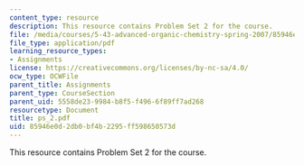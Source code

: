 ```yaml
---
content_type: resource
description: This resource contains Problem Set 2 for the course.
file: /media/courses/5-43-advanced-organic-chemistry-spring-2007/85946e0d2db0bf4b2295ff598650573d_ps_2.pdf
file_type: application/pdf
learning_resource_types:
- Assignments
license: https://creativecommons.org/licenses/by-nc-sa/4.0/
ocw_type: OCWFile
parent_title: Assignments
parent_type: CourseSection
parent_uid: 5558de23-9984-b8f5-f496-6f89ff7ad268
resourcetype: Document
title: ps_2.pdf
uid: 85946e0d-2db0-bf4b-2295-ff598650573d
---
```

This resource contains Problem Set 2 for the course.